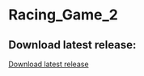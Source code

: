# Racing_Game_2

## Download latest release:
[Download latest release](https://github.com/asmoly/Racing_Game/releases/latest/download/racing_game.zip)

